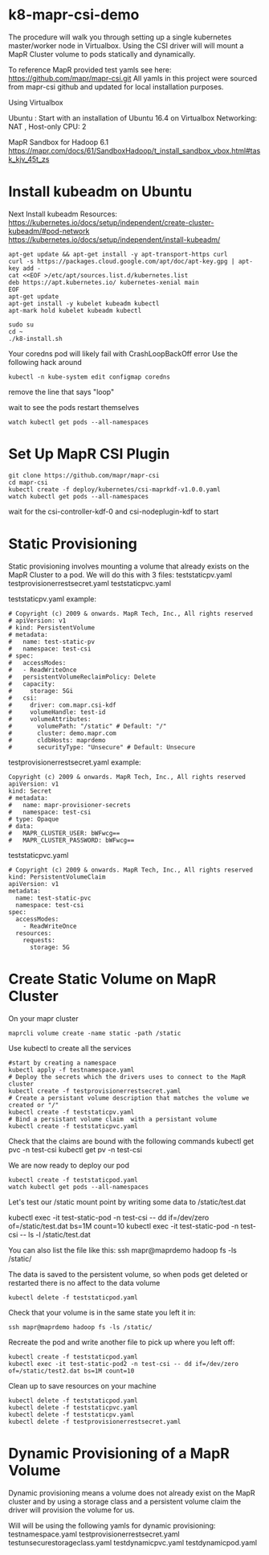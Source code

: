 # k8-mapr-csi-demo
The procedure will walk you through setting up a single kubernetes master/worker node in Virtualbox. Using the CSI driver will will mount a MapR Cluster volume to pods statically and dynamically. 

To reference MapR provided test yamls see here: https://github.com/mapr/mapr-csi.git
All yamls in this project were sourced from mapr-csi github and updated for local installation purposes. 

Using Virtualbox 

Ubuntu : 
Start with an installation of Ubuntu 16.4 on Virtualbox 
Networking: NAT , Host-only 
CPU: 2 

MapR Sandbox for Hadoop 6.1 https://mapr.com/docs/61/SandboxHadoop/t_install_sandbox_vbox.html#task_kjv_45t_zs



# Install kubeadm on Ubuntu



Next Install kubeadm 
Resources: https://kubernetes.io/docs/setup/independent/create-cluster-kubeadm/#pod-network
https://kubernetes.io/docs/setup/independent/install-kubeadm/

```
apt-get update && apt-get install -y apt-transport-https curl
curl -s https://packages.cloud.google.com/apt/doc/apt-key.gpg | apt-key add -
cat <<EOF >/etc/apt/sources.list.d/kubernetes.list
deb https://apt.kubernetes.io/ kubernetes-xenial main
EOF
apt-get update
apt-get install -y kubelet kubeadm kubectl
apt-mark hold kubelet kubeadm kubectl
```


```
sudo su
cd ~
./k8-install.sh
```

Your coredns pod will likely fail with CrashLoopBackOff error 
Use the following hack around

```
kubectl -n kube-system edit configmap coredns
```
remove the line that says "loop"


wait to see the pods restart themselves
```
watch kubectl get pods --all-namespaces
```

# Set Up MapR CSI Plugin 

```
git clone https://github.com/mapr/mapr-csi
cd mapr-csi
kubectl create -f deploy/kubernetes/csi-maprkdf-v1.0.0.yaml
watch kubectl get pods --all-namespaces
```
wait for the csi-controller-kdf-0 and csi-nodeplugin-kdf to start

# Static Provisioning 
Static provisioning involves mounting a volume that already exists on the MapR Cluster to a pod. We will do this with 3 files: 
teststaticpv.yaml
testprovisionerrestsecret.yaml
teststaticpvc.yaml


teststaticpv.yaml example: 
```
# Copyright (c) 2009 & onwards. MapR Tech, Inc., All rights reserved
# apiVersion: v1
# kind: PersistentVolume
# metadata:
#   name: test-static-pv
#   namespace: test-csi
# spec:
#   accessModes:
#   - ReadWriteOnce
#   persistentVolumeReclaimPolicy: Delete
#   capacity:
#     storage: 5Gi
#   csi:
#     driver: com.mapr.csi-kdf
#     volumeHandle: test-id
#     volumeAttributes:
#       volumePath: "/static" # Default: "/"
#       cluster: demo.mapr.com
#       cldbHosts: maprdemo
#       securityType: "Unsecure" # Default: Unsecure
```

testprovisionerrestsecret.yaml example: 
```
Copyright (c) 2009 & onwards. MapR Tech, Inc., All rights reserved
apiVersion: v1
kind: Secret
# metadata:
#   name: mapr-provisioner-secrets
#   namespace: test-csi
# type: Opaque
# data:
#   MAPR_CLUSTER_USER: bWFwcg==
#   MAPR_CLUSTER_PASSWORD: bWFwcg==
```

teststaticpvc.yaml
```
# Copyright (c) 2009 & onwards. MapR Tech, Inc., All rights reserved
kind: PersistentVolumeClaim
apiVersion: v1
metadata:
  name: test-static-pvc
  namespace: test-csi
spec:
  accessModes:
    - ReadWriteOnce
  resources:
    requests:
      storage: 5G
```
      
# Create Static Volume on MapR Cluster
On your mapr cluster 
```
maprcli volume create -name static -path /static
```

Use kubectl to create all the services 
```
#start by creating a namespace
kubectl apply -f testnamespace.yaml
# Deploy the secrets which the drivers uses to connect to the MapR cluster 
kubectl create -f testprovisionerrestsecret.yaml
# Create a persistant volume description that matches the volume we created or "/" 
kubectl create -f teststaticpv.yaml
# Bind a persistant volume claim  with a persistant volume
kubectl create -f teststaticpvc.yaml
```

Check that the claims are bound with the following commands 
kubectl get pvc -n test-csi
kubectl get pv -n test-csi

We are now ready to deploy our pod 
```
kubectl create -f teststaticpod.yaml
watch kubectl get pods --all-namespaces
```

Let's test our /static mount point by writing some data to /static/test.dat
 

kubectl exec -it test-static-pod -n test-csi -- dd if=/dev/zero of=/static/test.dat bs=1M count=10
kubectl exec -it test-static-pod -n test-csi -- ls -l /static/test.dat


You can also list the file like this: 
ssh mapr@maprdemo hadoop fs -ls /static/

The data is saved to the persistent volume, so when pods get deleted or restarted there is no affect to the data volume 

```
kubectl delete -f teststaticpod.yaml
```

Check that your volume is in the same state you left it in: 
```
ssh mapr@maprdemo hadoop fs -ls /static/
```

Recreate the pod and write another file to pick up where you left off: 
```
kubectl create -f teststaticpod.yaml
kubectl exec -it test-static-pod2 -n test-csi -- dd if=/dev/zero of=/static/test2.dat bs=1M count=10
```

Clean up to save resources on your machine 
```
kubectl delete -f teststaticpod.yaml
kubectl delete -f teststaticpvc.yaml
kubectl delete -f teststaticpv.yaml
kubectl delete -f testprovisionerrestsecret.yaml
```


# Dynamic Provisioning of a MapR Volume 

Dynamic provisioning means a volume does not already exist on the MapR cluster and by using a storage class and a persistent volume claim the driver will provision the volume for us. 

Will will be using the following yamls for dynamic provisioning: 
testnamespace.yaml
testprovisionerrestsecret.yaml
testunsecurestorageclass.yaml
testdynamicpvc.yaml
testdynamicpod.yaml


